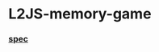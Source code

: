 # L2JS-memory-game
### [spec](https://gnrlwoundwort.github.io/Web-Development/Level%202/spec%20sheets/Level%202%20Match%20Game.pdf)